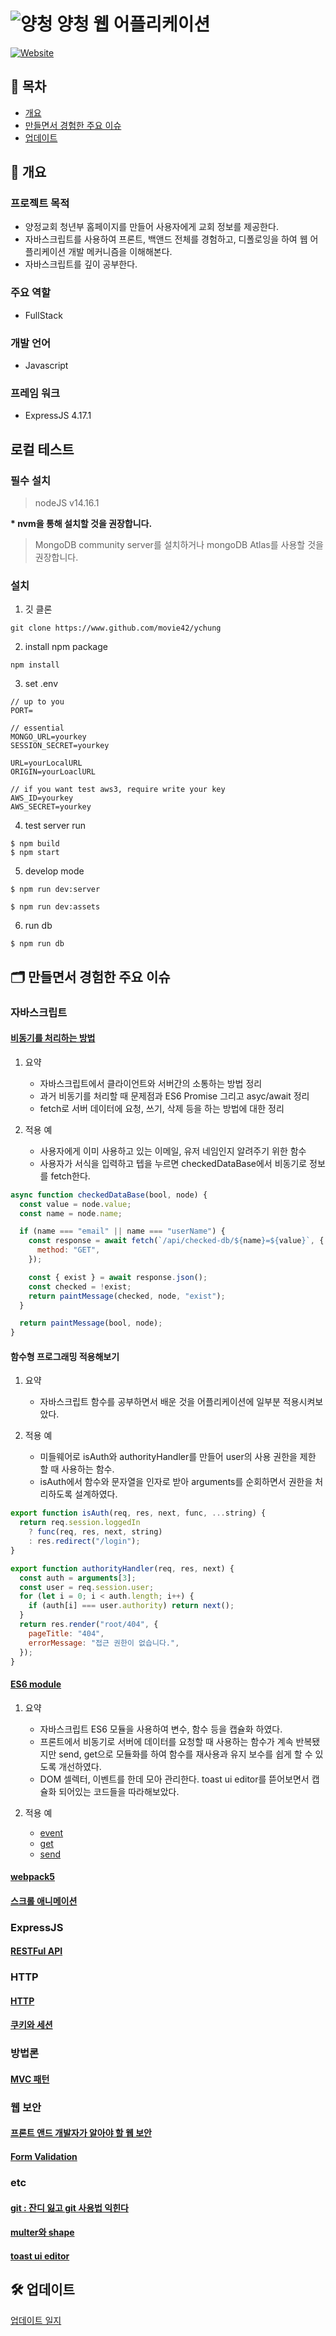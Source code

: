 # ![양청](/favicon/favicon-32x32.png) 양청 웹 어플리케이션

[![Website](https://img.shields.io/website?color=2eaee5&style=flat-square&url=https%3A%2F%2Fy-chung.com)](https://y-chung.com)

## 📜 목차

- [개요](#-개요)
- [만들면서 경험한 주요 이슈](#-만들면서-경험한-주요-이슈)
- [업데이트](#-업데이트)

## 📍 개요

### 프로젝트 목적

- 양정교회 청년부 홈페이지를 만들어 사용자에게 교회 정보를 제공한다.
- 자바스크립트를 사용하여 프론트, 백앤드 전체를 경험하고, 디폴로잉을 하여 웹 어플리케이션 개발 메커니즘을 이해해본다.
- 자바스크립트를 깊이 공부한다.

### 주요 역할

- FullStack

### 개발 언어

- Javascript

### 프레임 워크

- ExpressJS 4.17.1

## 로컬 테스트

### 필수 설치

> nodeJS v14.16.1

**\* nvm을 통해 설치할 것을 권장합니다.**

> MongoDB community server를 설치하거나 mongoDB Atlas를 사용할 것을 권장합니다.

### 설치

1. 깃 클론

```shell
git clone https://www.github.com/movie42/ychung
```

2. install npm package

```shell
npm install
```

3. set .env

```.evn
// up to you
PORT=

// essential
MONGO_URL=yourkey
SESSION_SECRET=yourkey

URL=yourLocalURL
ORIGIN=yourLoaclURL

// if you want test aws3, require write your key
AWS_ID=yourkey
AWS_SECRET=yourkey
```

4. test server run

```shell
$ npm build
$ npm start
```

5. develop mode

```
$ npm run dev:server
```

```
$ npm run dev:assets
```

6. run db

```
$ npm run db
```

## 🗂 만들면서 경험한 주요 이슈

### 자바스크립트

#### [비동기를 처리하는 방법](./documents/ajax/21_11_19%20비동기를%20처리하는%20방법.md)

1. 요약

   - 자바스크립트에서 클라이언트와 서버간의 소통하는 방법 정리
   - 과거 비동기를 처리할 때 문제점과 ES6 Promise 그리고 asyc/await 정리
   - fetch로 서버 데이터에 요청, 쓰기, 삭제 등을 하는 방법에 대한 정리

2. 적용 예

   - 사용자에게 이미 사용하고 있는 이메일, 유저 네임인지 알려주기 위한 함수
   - 사용자가 서식을 입력하고 텝을 누르면 checkedDataBase에서 비동기로 정보를 fetch한다.

```javascript
async function checkedDataBase(bool, node) {
  const value = node.value;
  const name = node.name;

  if (name === "email" || name === "userName") {
    const response = await fetch(`/api/checked-db/${name}=${value}`, {
      method: "GET",
    });

    const { exist } = await response.json();
    const checked = !exist;
    return paintMessage(checked, node, "exist");
  }

  return paintMessage(bool, node);
}
```

#### 함수형 프로그래밍 적용해보기

1. 요약

   - 자바스크립트 함수를 공부하면서 배운 것을 어플리케이션에 일부분 적용시켜보았다.

2. 적용 예
   - 미들웨어로 isAuth와 authorityHandler를 만들어 user의 사용 권한을 제한 할 때 사용하는 함수.
   - isAuth에서 함수와 문자열을 인자로 받아 arguments를 순회하면서 권한을 처리하도록 설계하였다.

```javascript
export function isAuth(req, res, next, func, ...string) {
  return req.session.loggedIn
    ? func(req, res, next, string)
    : res.redirect("/login");
}

export function authorityHandler(req, res, next) {
  const auth = arguments[3];
  const user = req.session.user;
  for (let i = 0; i < auth.length; i++) {
    if (auth[i] === user.authority) return next();
  }
  return res.render("root/404", {
    pageTitle: "404",
    errorMessage: "접근 권한이 없습니다.",
  });
}
```

#### [ES6 module](./documents/javascript/module/module.md)

1. 요약

   - 자바스크립트 ES6 모듈을 사용하여 변수, 함수 등을 캡슐화 하였다.
   - 프론트에서 비동기로 서버에 데이터를 요청할 때 사용하는 함수가 계속 반복됐지만 send, get으로 모듈화를 하여 함수를 재사용과 유지 보수를 쉽게 할 수 있도록 개선하였다.
   - DOM 셀렉터, 이벤트를 한데 모아 관리한다. toast ui editor를 뜯어보면서 캡슐화 되어있는 코드들을 따라해보았다.

2. 적용 예
   - [event](./src/assets/js/events.js)
   - [get](./src/assets/js/get.js)
   - [send](./src/assets/js/send.js)

#### [webpack5](./documents/javascript/module/webpack.md)

#### [스크롤 애니메이션](./documents/etc/22_01_26_scrollAnimation.md)

### ExpressJS

#### [RESTFul API](./documents/http/22_01_26_restAPI.md)

### HTTP

#### [HTTP](./documents/http/21_11_21%20HTTP.md)

#### [쿠키와 세션](./documents/http/cookieAndSession.md)

### 방법론

#### [MVC 패턴](./documents/etc/22_01_26_mvc.md)

### 웹 보안

#### [프론트 앤드 개발자가 알아야 할 웹 보안](./documents/security/21_11_21.md)

#### [Form Validation](https://velog.io/@gogo78/Form-Validation)

### etc

#### [git : 잔디 잃고 git 사용법 익힌다](./documents/git/21_11_09잔디잃고%20git%20사용법%20익힌다.md)

#### [multer와 shape](https://velog.io/@gogo78/%EC%A2%8C%EC%B6%A9%EC%9A%B0%EB%8F%8C-%ED%9A%8C%EC%9B%90-%EA%B0%80%EC%9E%85-validation-%EB%A7%8C%EB%93%A4%EA%B8%B03)

#### [toast ui editor](./documents/etc/21_11_08Toast%20UI%20Editor를%20붙이면서%20배운%20것들.md)

## 🛠 업데이트

[업데이트 일지](./documents/update.md)
